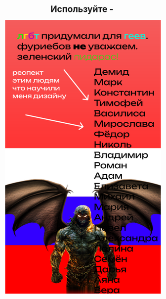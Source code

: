 <h1 align='center'>Используйте - <a href='https://t.me/MPTLectures_bot'><img src=''></a></h1> 
<a align='center'><img src="https://raw.githubusercontent.com/Lavr0v13/Lavr0v13/main/icons/%D0%BE%D1%81%D0%BD%D0%BE%D0%B2%D0%B0.svg"></a>
